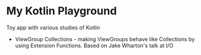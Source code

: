 # My Kotlin Playground

Toy app with various studies of Kotlin

- ViewGroup Collections - making ViewGroups behave like Collections by using Extension Functions. Based on Jake Wharton's talk at I/O